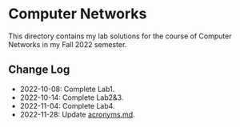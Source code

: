 # Computer Networks

This directory contains my lab solutions for the course of Computer Networks in my Fall 2022 semester.

## Change Log

- 2022-10-08: Complete Lab1.
- 2022-10-14: Complete Lab2&3.
- 2022-11-04: Complete Lab4.
- 2022-11-28: Update [acronyms.md](acronyms.md).
